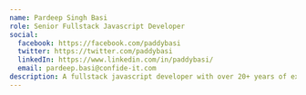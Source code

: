 ```yaml
---
name: Pardeep Singh Basi
role: Senior Fullstack Javascript Developer
social:
  facebook: https://facebook.com/paddybasi
  twitter: https://twitter.com/paddybasi
  linkedIn: https://www.linkedin.com/in/paddybasi/
  email: pardeep.basi@confide-it.com
description: A fullstack javascript developer with over 20+ years of experience within the field.
---
```

